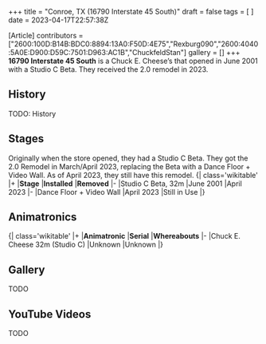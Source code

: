 +++
title = "Conroe, TX (16790 Interstate 45 South)"
draft = false
tags = [ ]
date = 2023-04-17T22:57:38Z

[Article]
contributors = ["2600:100D:B14B:BDC0:8894:13A0:F50D:4E75","Rexburg090","2600:4040:5A0E:D900:D59C:7501:D963:AC1B","ChuckfeldStan"]
gallery = []
+++
**16790 Interstate 45 South** is a Chuck E. Cheese’s that opened in June 2001 with a Studio C Beta. They received the 2.0 remodel in 2023.

## History ##
TODO: History 

## Stages ##
Originally when the store opened, they had a Studio C Beta. They got the 2.0 Remodel in March/April 2023, replacing the Beta with a Dance Floor + Video Wall. As of April 2023, they still have this remodel.
{| class='wikitable'
|+
|**Stage**
|**Installed**
|**Removed**
|-
|Studio C Beta, 32m
|June 2001
|April 2023
|-
|Dance Floor + Video Wall
|April 2023
|Still in Use
|}

## Animatronics ##
{| class='wikitable'
|+
|**Animatronic**
|**Serial**
|**Whereabouts**
|-
|Chuck E. Cheese 32m (Studio C)
|Unknown
|Unknown
|}

## Gallery ##
TODO

## YouTube Videos ##
TODO